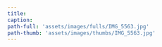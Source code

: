 ```yaml
---
title:
caption:
path-full: 'assets/images/fulls/IMG_5563.jpg'
path-thumb: 'assets/images/thumbs/IMG_5563.jpg'
---
```

